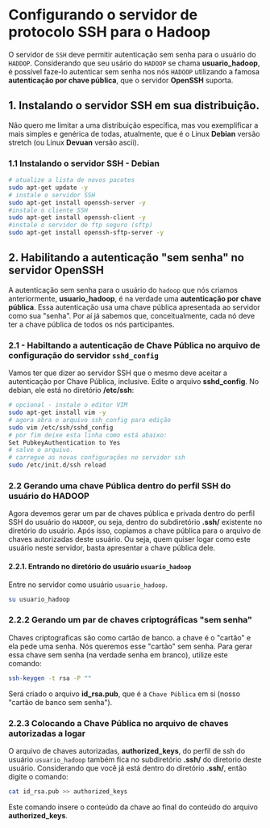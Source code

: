 # Configurando o servidor de protocolo **SSH** para o **Hadoop**

O servidor de `SSH` deve permitir autenticação sem senha para o usuário do `HADDOP`. Considerando que seu usário do `HADOOP`
se chama **usuario_hadoop**, é possível faze-lo autenticar sem senha nos nós `HADOOP` utilizando a famosa **autenticação por
chave pública**, que o servidor **OpenSSH** suporta.

## 1. Instalando o servidor SSH em sua distribuição.
Não quero me limitar a uma distribuição específica, mas vou exemplificar a mais simples e genérica de todas, atualmente, que é o Linux **Debian** versão stretch (ou Linux **Devuan** versão ascii).

### 1.1 Instalando o servidor SSH - Debian
```bash
# atualize a lista de novos pacotes
sudo apt-get update -y
# instale o servidor SSH
sudo apt-get install openssh-server -y
#instale o cliente SSH
sudo apt-get install openssh-client -y
#instale o servidor de ftp seguro (sftp)
sudo apt-get install openssh-sftp-server -y
```
## 2. Habilitando a autenticação "sem senha" no servidor OpenSSH
A autenticação sem senha para o usuário do `hadoop` que nós criamos anteriormente, **usuario_hadoop**, é na verdade uma
**autenticação por chave pública**. Essa autenticação usa uma chave pública apresentada ao servidor como sua "senha".
Por aí já sabemos que, conceitualmente, cada nó deve ter a chave pública de todos os nós participantes.

### 2.1 - Habiltando a autenticação de Chave Pública no arquivo de configuração do servidor `sshd_config`
Vamos ter que dizer ao servidor SSH que o mesmo deve aceitar a autenticação por Chave Pública, inclusive.
Edite o arquivo **sshd_config**. No debian, ele está no diretório **/etc/ssh**:
```bash
# opcional - instale o editor VIM
sudo apt-get install vim -y
# agora abra o arquivo ssh_config para edição
sudo vim /etc/ssh/sshd_config
# por fim deixe esta linha como está abaixo:
Set PubkeyAuthentication to Yes
# salve o arquivo.
# carregue as novas configurações no servidor ssh
sudo /etc/init.d/ssh reload
```
### 2.2 Gerando uma chave Pública dentro do perfil SSH do usuário do HADOOP
Agora devemos gerar um par de chaves pública e privada dentro do perfil SSH do usuário do `HADOOP`, ou seja, dentro do
subdiretório **.ssh/** existente no diretório do usuário. Após isso, copiamos a chave pública para o arquivo de chaves autorizadas deste usuário. Ou seja, quem quiser logar como este usuário neste servidor, basta apresentar a chave pública dele.

#### 2.2.1. Entrando no diretório do usuário `usuario_hadoop`
Entre no servidor como usuário `usuario_hadoop`.
```bash
su usuario_hadoop
```
### 2.2.2 Gerando um par de chaves criptográficas "sem senha"
Chaves criptograficas são como cartão de banco. a chave é o "cartão" e ela pede uma senha. Nós queremos esse "cartão" sem
senha. Para gerar essa chave sem senha (na verdade senha em branco), utilize este comando:
```bash
ssh-keygen -t rsa -P ""
```
Será criado o arquivo **id_rsa.pub**, que é a `Chave Pública` em si (nosso "cartão de banco sem senha").

### 2.2.3 Colocando a Chave Pública no arquivo de chaves autorizadas a logar
O arquivo de chaves autorizadas, **authorized_keys**, do perfil de ssh do usuário `usuario_hadoop` também fica no subdiretório
**.ssh/** do diretorio deste usuário. Considerando que você já está dentro do diretório **.ssh/**, então digite o comando:
```bash
cat id_rsa.pub >> authorized_keys
```
Este comando insere o conteúdo da chave ao final do conteúdo do arquivo **authorized_keys**.




